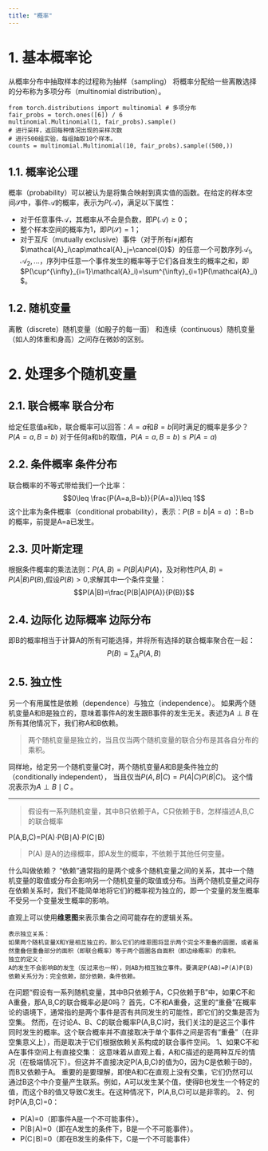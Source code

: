 ```yaml
---
title: "概率"
---
```

# 1. 基本概率论
从概率分布中抽取样本的过程称为抽样（sampling）
将概率分配给一些离散选择的分布称为多项分布（multinomial distribution）。
```
from torch.distributions import multinomial # 多项分布
fair_probs = torch.ones([6]) / 6
multinomial.Multinomial(1, fair_probs).sample()
# 进行采样，返回每种情况出现的采样次数
# 进行500组实验，每组抽取10个样本。
counts = multinomial.Multinomial(10, fair_probs).sample((500,)) 
```
## 1.1. 概率论公理
概率（probability）可以被认为是将集合映射到真实值的函数。在给定的样本空间$\mathcal{S}$中，事件$\mathcal{A}$的概率，表示为$P(\mathcal{A})$，满足以下属性：
- 对于任意事件$\mathcal{A}$，其概率从不会是负数，即$P(\mathcal{A})\ge0$；
- 整个样本空间的概率为1，即$P(\mathcal{S})=1$；
- 对于互斥（mutually exclusive）事件（对于所有$i\neq$j都有$\mathcal{A}_i\cap\mathcal{A}_j=\cancel{0}$）的任意一个可数序列$\mathcal{A}_1,\mathcal{A}_2,...$，序列中任意一个事件发生的概率等于它们各自发生的概率之和，即$P(\cup^{\infty}_{i=1}\mathcal{A}_i)=\sum^{\infty}_{i=1}P(\mathcal{A}_i)$。


## 1.2. 随机变量
离散（discrete）随机变量（如骰子的每一面） 和连续（continuous）随机变量（如人的体重和身高）之间存在微妙的区别。 

# 2. 处理多个随机变量
## 2.1. 联合概率  联合分布
给定任意值a和b，联合概率可以回答：$A=a$和$B=b$同时满足的概率是多少？  $P(A=a,B=b)$
对于任何a和b的取值，$P(A=a,B=b)\leq P(A=a)$
## 2.2. 条件概率  条件分布
联合概率的不等式带给我们一个比率：
$$0\leq \frac{P(A=a,B=b)}{P(A=a)}\leq 1$$
这个比率为条件概率（conditional probability），表示：$P(B=b|A=a)$ ：B=b的概率，前提是A=a已发生。
## 2.3. 贝叶斯定理
根据条件概率的乘法法则：$P(A,B)=P(B|A)P(A)$，及对称性$P(A,B)=P(A|B)P(B)$,假设$P(B)>0$,求解其中一个条件变量：
$$P(A|B)=\frac{P(B|A)P(A)}{P(B)}$$
## 2.4. 边际化  边际概率  边际分布
即B的概率相当于计算A的所有可能选择，并将所有选择的联合概率聚合在一起：
$$P(B)=\sum_{A}P(A,B)$$
## 2.5. 独立性
另一个有用属性是依赖（dependence）与独立（independence）。
 如果两个随机变量A和B是独立的，意味着事件A的发生跟B事件的发生无关。表述为$A\perp B$ 
在所有其他情况下，我们称A和B依赖。 

> 两个随机变量是独立的，当且仅当两个随机变量的联合分布是其各自分布的乘积。

同样地，给定另一个随机变量C时，两个随机变量A和B是条件独立的（conditionally independent）， 当且仅当$P(A,B|C)=P(A|C)P(B|C)$。 这个情况表示为$A\perp B\mid C$ 。








---
> 假设有一系列随机变量，其中B只依赖于A，C只依赖于B，怎样描述A,B,C的联合概率

P(A,B,C)=P(A)⋅P(B∣A)⋅P(C∣B)

> P(A) 是A的边缘概率，即A发生的概率，不依赖于其他任何变量。

什么叫做依赖？
“依赖”通常指的是两个或多个随机变量之间的关系，其中一个随机变量的取值或分布会影响另一个随机变量的取值或分布。当两个随机变量之间存在依赖关系时，我们不能简单地将它们的概率视为独立的，即一个变量的发生概率不受另一个变量发生概率的影响。

直观上可以使用**维恩图**来表示集合之间可能存在的逻辑关系。
```
表示独立关系：
如果两个随机变量X和Y是相互独立的，那么它们的维恩图将显示两个完全不重叠的圆圈，或者虽然重叠但重叠部分的面积（即联合概率）等于两个圆圈各自面积（即边缘概率）的乘积。
独立的定义：
A的发生不会影响B的发生（反过来也一样），则AB为相互独立事件。要满足P(AB)=P(A)P(B)
依赖关系分为：完全依赖，部分依赖，条件依赖。
```


在问题“假设有一系列随机变量，其中B只依赖于A，C只依赖于B”中，如果C不和A重叠，那A,B,C的联合概率必是0吗？
首先，C不和A重叠，这里的“重叠”在概率论的语境下，通常指的是两个事件是否有共同发生的可能性，即它们的交集是否为空集。
然而，在讨论A、B、C的联合概率P(A,B,C)时，我们关注的是这三个事件同时发生的概率。这个联合概率并不直接取决于单个事件之间是否有“重叠”（在非空集意义上），而是取决于它们根据依赖关系构成的联合事件空间。
1、如果C不和A在事件空间上有直接交集：
这意味着从直观上看，A和C描述的是两种互斥的情况（在极端情况下）。但这并不直接决定P(A,B,C)的值为0，因为C是依赖于B的，而B又依赖于A。
重要的是要理解，即使A和C在直观上没有交集，它们仍然可以通过B这个中介变量产生联系。例如，A可以发生某个值，使得B也发生一个特定的值，而这个B的值又导致C发生。在这种情况下，P(A,B,C)可以是非零的。
2、何时P(A,B,C)=0：
- P(A)=0（即事件A是一个不可能事件）。
- P(B∣A)=0（即在A发生的条件下，B是一个不可能事件）。
- P(C∣B)=0（即在B发生的条件下，C是一个不可能事件）

